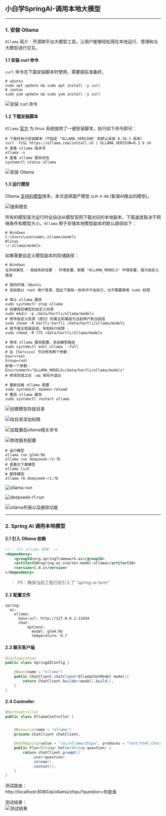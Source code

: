 ## 小白学SpringAI-调用本地大模型

---

### 1. 安装 Ollama

`Ollama` 简介：开源跨平台大模型工具。让用户能够轻松得在本地运行、管理和与大模型进行交互。

#### 1.1 安装 curl 命令

`curl` 命令在下载安装脚本时使用，需要提前准备好。

```shell
# ubuntu
sudo apt update && sudo apt install -y curl
# centos
sudo yum update && sudo yum install -y curl
```

![安装 curl 命令](materials/23/install_curl.png)

#### 1.2 下载安装脚本

`Ollama`  [官方](https://ollama.com/) 为 linux  系统提供了一键安装脚本，执行如下命令即可：

```shell
# 下载并执行安装脚本（不指定 "OLLAMA_VERSION" 则默认安装 0.10.1 版本）
curl -fsSL https://ollama.com/install.sh | OLLAMA_VERSION=0.3.9 sh
# 查看 ollama 版本号
ollama -v
# 查看 ollama 服务状态
systemctl status ollama
```

![安装 Ollama](materials/23/install_ollama.png)

#### 1.3 运行模型

Ollama [支持的模型](https://ollama.com/search)很多，本次选择国产模型 `GLM-4-9B` (智谱AI推出的模型)。

![搜索模型](materials/23/search-model.png)

所有的模型首次运行时会自动从模型官网下载对应的本地副本，下载速度取决于网络条件和模型大小。`Ollama` 用于存储本地模型副本的默认路径如下：

```shell
# Windows
C:\Users\username\.ollama\models
#linux
~/.ollama/models
```
如果需要自定义模型副本的存储路径：
```shell
# Windows
在系统属性 - 高级系统设置 - 环境变量，新建 "OLLAMA_MODELS" 环境变量，值为自定义路径
```

```shell
# 我的环境：Ubuntu
# 目前我以 root 用户登录，因此下面有一些命令不会执行，也不需要使用 sudo 权限

# 停止 ollama 服务
sudo systemctl stop ollama
# 创建保存模型的自定义目录
sudo mkdir -p /data/hartli/ollama/models
# 修改自定义目录（递归）的属主和属组为当前用户和当前组
sudo chown -R hartli:hartli /data/hartli/ollama/models
# 赋予属主和属组读、写和执行权限
sudo chmod -R 775 /data/hartli/ollama/models

# 修改 ollama 服务配置，添加模型路径
sudo systemctl edit ollama --full
# 在 [Service] 节点修改两个参数：
User=root
Group=root
新增一个参数：
Environment="OLLAMA_MODELS=/data/hartli/ollama/models"
# 修改完成之后 :wq 保存并退出

# 重新加载 ollama 配置
sudo systemctl daemon-reload
# 重启 ollama 服务
sudo systemctl restart ollama
```

![创建模型存放目录](materials/23/create-new-model-save-folder.png)

![给目录添加权限](materials/23/grant-permissions.png)

![加载重启ollama相关命令](materials/23/reload-restart-ollama.png)

![修改服务配置](materials/23/edit-ollama-config.png)

```shell
# 运行模型
ollama run glm4:9b
ollama run deepseek-r1:7b
# 查看已下载模型
ollama list
# 删除模型
ollama rm deepseek-r1:7b
```

![ollama-run](materials/23/ollama-run.png)

![deepseek-r1-run](materials/23/deepseek-r1-run.png)

![ollama列表以及删除功能](materials/23/ollama-list-del.png)

---

### 2. Spring AI 调用本地模型

#### 2.1 引入 Ollama 依赖
```xml
<!-- 引入 ollama 依赖 -->
<dependency>
    <groupId>org.springframework.ai</groupId>
    <artifactId>spring-ai-starter-model-ollama</artifactId>
    <version>1.0.1</version>
</dependency>
```

> PS：确保当前工程已经引入了 "spring-ai-bom"

#### 2.2 配置文件
```
spring:
  ai:
    ollama:
      base-url: http://127.0.0.1:11434
      chat:
          options:
            model: glm4:9b
            temperature: 0.7
```

#### 2.3 聊天客户端
```java
@Configuration
public class SpringAIConfig {
    
    @Bean(name = "ollama")
    public ChatClient chatClient(OllamaChatModel model){
        return ChatClient.builder(model).build();
    }
}
```

#### 2.4 Controller

```java
@RestController
public class OllamaController {


    @Resource(name = "ollama")
    private ChatClient chatClient;

    @GetMapping(value = "/ai/ollama/zhipu", produces = "text/html;charset=UTF-8")
    public Flux<String> hello(String question) {
        return chatClient.prompt()
            .user(question)
            .stream()
            .content();
    }
}
```

测试路由：<br/>
http://localhost:8080/ai/ollama/zhipu?question=你是谁

测试结果：<br/>
![测试结果](materials/23/ollama-result.png)
